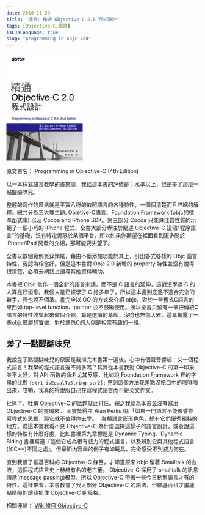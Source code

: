 ```yaml
---
date: 2010-11-29
title: "讀書: 精通 Objective-C 2.0 程式設計"
tags: [Objective-C,讀書]
isCJKLanguage: true
slug: "programming-in-objc-4ed"
---
```

![](/img/book/objc2.jpg#left)

原文書名： Programming in Objective-C (4th Edition)

以一本程式語言教學的書來說，我給這本書的評價是：水準以上，但是差了那麼一點醍醐味兒。

整體的寫作的風格就是平實八穩的依照語言的各種特性，一個個清楚而且詳細的解釋。總共分為三大塊主題: Objetive-C語言、Foundation Framework (objc的標準函式庫) 以及 Cocoa and iPhone SDK。第三部分 Cocoa 只能算淺嘗性質的示範了一個小巧的 iPhone 程式，全書大部分專注於闡述 Objective-C 這個"程序語言"的基礎，沒有特定侷限於某個平台。所以如果你期望在裡面看到更多關於 iPhone/iPad 開發的介紹，那可能要失望了。

全書以數個範例貫穿頭尾，藉由不斷添加功能於其上，引出各式各樣的 Objc 語言特性，我認為相當好。但是這本書對 Objc 2.0 新增的 property 特性並沒有說得很清楚。必須去網路上搜尋其他資料輔助。

本書把 Objc 當作一個全新的語言來講，而不是 C 語言的延伸，這對沒學過 C 的人算是好消息。我個人是已經學了  C 好多年了，所以這本書到底適不適合完全的新手，我也說不個準。書完全以 OO 的方式來介紹 objc，對於一些舊式C語言的東西如 top-level function、pointer 並不鼓勵使用。所以全書只留有一章把傳統C語言的特性收集起來做個介紹，算是選讀的章節，沒唸也無傷大雅。這章揭露了一些objc底層的實做，對於熟悉C的人倒是相當有趣的一段。

## 差了一點醍醐味兒

我說差了點醍醐味兒的原因是我掃完本書第一遍後，心中有個聲音響起：又一個程式語言！我學的程式語言還不夠多嗎？其實從本書我對 Objective-C 的第一印象並不太好，對 API 函數的命名尤其反感，比如說 Foundation Framework 裡的字串的比對 `[str1 isEqualToString str2];` 見到這個方法我差點沒把口中的咖啡噴出來，哎喲，我真的得說服自己在寫程式語言而不是英文作文。

扯遠了，吐槽 Objective-C 的話題就此打住。總之我認為本書並沒有寫出 Objective-C 的靈魂來。 圖靈獎得主 Alan Perlis 說:「如果一門語言不能影響你寫程式的思維，那它就不值得你去學。」 各種語言形形色色，總有它們優秀獨特的地方。從這本書我看不見 Objective-C 為什麼選擇這樣子的語言設計，或者說這樣的特性有什麼好處，比如書裡第九章標題是 Dynamic Typing、Dynamic Biding 書裡寫道『這使它成為很有威力的程式語言，以及辨別它與其他程式語言(如C++)不同之處』，但章節內容舉的例子有如玩具，完全感受不到威力何在。

直到我讀了維基百科的 Objective-C 條目，才知道原來 objc 留著 Smalltalk 的血液，這個程式語言史上赫赫有名的老古董。 Objective-C 採用了 smalltalk 的訊息傳遞(message passing)模型，所以 Objective-C 帶著一些今日動態語言才有的特性。這樣來看，本書教會了我大部分 Objective-C 的語法，但維基百科才畫龍點睛般的讓我抓住 Objective-C 的風格。

相關連結： [Wiki條目 Objective-C](http://zh.wikipedia.org/zh-tw/Objective-C)
